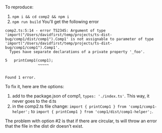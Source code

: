 To reproduce:

1. `npm i && cd comp2 && npm i`
2. `npm run build`
You'll get the following error
```
comp2.ts:5:14 - error TS2345: Argument of type 'import("/Users/davidfirst/temp/projects/ts-dist-bug/comp1/dist/comp1").Comp1' is not assignable to parameter of type 'import("/Users/davidfirst/temp/projects/ts-dist-bug/comp1/comp1").Comp1'.
  Types have separate declarations of a private property '_foo'.

5   printComp1(comp1);
               ~~~~~


Found 1 error.
```

To fix it, here are the options:
1. add to the package.json of comp1, `types: './index.ts'`. This way, it never goes to the d.ts
2. in the comp2.ts file change: `import { printComp1 } from 'comp1/comp1-helper';` to `import { printComp1 } from 'comp1/dist/comp1-helper';`.

The problem with option #2 is that if there are circular, ts will throw an error that the file in the dist dir doesn't exist.

